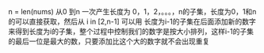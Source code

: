 n = len(nums)
从0 到n 一次产生长度为 0，1，2，。。。，n的子集，长度为0，1和n的可以直接获取，然后从 i in [2,n-1] 可以用 长度为i-1的子集在后面添加新的数字来得到长度为i的子集，整个过程中控制我们的数字是按大小排列，这样i-1的子集的最后一位是最大的数，只要添加比这个大的数字就不会出现重复
